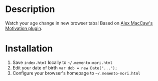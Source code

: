 # Description

Watch your age change in new browser tabs! Based on
[Alex MacCaw's Motivation plugin](http://blog.alexmaccaw.com/life-hacks).

# Installation

1. Save `index.html` locally to `~/.memento-mori.html`
2. Edit your date of birth `var dob = new Date("...");`
3. Configure your browser's homepage to `~/.memento-mori.html`

